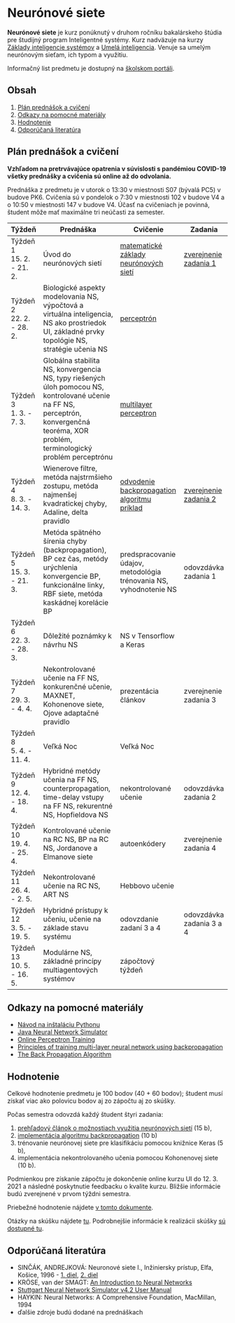# Neurónové siete

**Neurónové siete** je kurz ponúknutý v druhom ročníku bakalárskeho štúdia pre študijný program Inteligentné systémy. Kurz nadväzuje na kurzy [Základy inteligencie systémov](http://www.cloudai.sk/courses-zis/) a [Umelá inteligencia](http://www.cloudai.sk/umela-inteligencia/). Venuje sa umelým neurónovým sieťam, ich typom a využitiu.

Informačný list predmetu je dostupný na [školskom portáli](https://maisportal.tuke.sk/portal/studijneProgramy.mais).

## Obsah
1. [Plán prednášok a cvičení](#plan)
2. [Odkazy na pomocné materiály](#links)
3. [Hodnotenie](#grading)
4. [Odporúčaná literatúra](#textbooks)

## Plán prednášok a cvičení <a name="plan"></a>

**Vzhľadom na pretrvávajúce opatrenia v súvislosti s pandémiou COVID-19 všetky prednášky a cvičenia sú online až do odvolania.**

Prednáška z predmetu je v utorok o 13:30 v miestnosti S07 (bývalá PC5) v budove PK6. Cvičenia sú v pondelok o 7:30 v miestnosti 102 v budove V4 a o 10:50 v miestnosti 147 v budove V4. Účasť na cvičeniach je povinná, študent môže mať maximálne tri neúčasti za semester.

| Týždeň                       | Prednáška | Cvičenie                                                           | Zadania                  |
|------------------------------|-----------|--------------------------------------------------------------------|--------------------------|
| Týždeň 1<br>15. 2. - 21. 2.  | Úvod do neurónových sietí  | [matematické základy neurónových sietí](labs/lab01-basic-maths.pdf)         | [zverejnenie zadania 1](assignments/assignment1.md)    |
| Týždeň 2<br>22. 2. - 28. 2.   | Biologické aspekty modelovania NS, výpočtová a virtuálna inteligencia, NS ako prostriedok UI, základné prvky topológie NS, stratégie učenia NS | [perceptrón](labs/lab02-Perceptron.ipynb) |                          |
| Týždeň 3<br>1. 3. - 7. 3.    | Globálna stabilita NS, konvergencia NS, typy riešených úloh pomocou NS, kontrolované učenie na FF NS, perceptrón, konvergenčná teoréma, XOR problém, terminologický problém perceptrónu | [multilayer perceptron](labs/lab03-multilayer-perceptron.ipynb) |                          |
| Týždeň 4<br>8. 3. - 14. 3.   | Wienerove filtre, metóda najstrmšieho zostupu, metóda najmenšej kvadratickej chyby, Adaline, delta pravidlo | [odvodenie backpropagation algoritmu](https://brilliant.org/wiki/backpropagation/)<br>[príklad](https://mattmazur.com/2015/03/17/a-step-by-step-backpropagation-example/)        | [zverejnenie zadania 2](assignments/assignment2.md) |
| Týždeň 5<br>15. 3. - 21. 3.  | Metóda spätného šírenia chyby (backpropagation), BP cez čas, metódy urýchlenia konvergencie BP, funkcionálne linky, RBF siete, metóda kaskádnej korelácie BP | predspracovanie údajov, metodológia trénovania NS, vyhodnotenie NS | odovzdávka zadania 1     |
| Týždeň 6<br>22. 3. - 28. 3.  | Dôležité poznámky k návrhu NS | NS v Tensorflow a Keras                |                          |
| Týždeň 7<br>29. 3. - 4. 4.   | Nekontrolované učenie na FF NS, konkurenčné učenie, MAXNET, Kohonenove siete, Ojove adaptačné pravidlo | prezentácia článkov                                                | zverejnenie zadania 3    |
| Týždeň 8<br>5. 4. - 11. 4.   | Veľká Noc | Veľká Noc                                                          |                          |
| Týždeň 9<br>12. 4. - 18. 4.  | Hybridné metódy učenia na FF NS, counterpropagation, time-delay vstupy na FF NS, rekurentné NS, Hopfieldova NS | nekontrolované učenie | odovzdávka zadania 2       |
| Týždeň 10<br>19. 4. - 25. 4. | Kontrolované učenie na RC NS, BP na RC NS, Jordanove a Elmanove siete | autoenkódery  | zverejnenie zadania 4 |
| Týždeň 11<br>26. 4. - 2. 5.  | Nekontrolované učenie na RC NS, ART NS | Hebbovo učenie |                          |
| Týždeň 12<br>3. 5. - 19. 5.  | Hybridné prístupy k učeniu, učenie na základe stavu systému | odovzdanie zadaní 3 a 4                                            | odovzdávka zadania 3 a 4 |
| Týždeň 13<br>10. 5. - 16. 5. | Modulárne NS, základné princípy multiagentových systémov | zápočtový týždeň                                                   |                          |

## Odkazy na pomocné materiály <a name="links"></a>
* [Návod na inštaláciu Pythonu](labs/lab00-getting-started.md)
* [Java Neural Network Simulator](http://www.ra.cs.uni-tuebingen.de/software/JavaNNS/welcome_e.html?fbclid=IwAR3abC_9BxqT_dxwxxD5Qq8uzBY9sIUcnm2_d36JHIrx1k2i4Y1DBm-bVEA)
* [Online Perceptron Training](https://www.cs.utexas.edu/~teammco/misc/perceptron/?fbclid=IwAR1qWNnD9VUoORzx5y0H7_lqo028lquC_B00CCsQelNAInh6GSelRM6YYTQ)
* [Principles of training multi-layer neural network using backpropagation](http://home.agh.edu.pl/~vlsi/AI/backp_t_en/backprop.html)
* [The Back Propagation Algorithm](lectures/The_Back_Propagation_Algorithm.pdf)

## Hodnotenie <a name="grading"></a>

Celkové hodnotenie predmetu je 100 bodov (40 + 60 bodov); študent musí získať viac ako polovicu bodov aj zo zápočtu aj zo skúšky.

Počas semestra odovzdá každý študent štyri zadania:

1. [prehľadový článok o možnostiach využitia neurónových sietí](assignments/assignment1.md) (15 b),
2. [implementácia algoritmu backpropagation](assignments/assignment2.md) (10 b)
3. trénovanie neurónovej siete pre klasifikáciu pomocou knižnice Keras (5 b),
4. implementácia nekontrolovaného učenia pomocou Kohonenovej siete (10 b).

Podmienkou pre získanie zápočtu je dokončenie online kurzu UI do 12. 3. 2021 a následné poskytnutie feedbacku o kvalite kurzu. Bližšie informácie budú zverejnené v prvom týždni semestra.

Priebežné hodnotenie nájdete [v tomto dokumente](https://docs.google.com/spreadsheets/d/136G83LJc4GKVlvZxxBLwh4AEXameV242nDkN86aO_nI/edit?usp=sharing).

Otázky na skúšku nájdete [tu](exam/skuska_otazky.pdf). Podrobnejšie informácie k realizácii skúšky [sú dostupné tu](exam/exam_info.md).

## Odporúčaná literatúra <a name="textbooks"></a>

* SINČÁK, ANDREJKOVÁ: Neuronové siete I., Inžiniersky prístup, Elfa, Košice, 1996 - [1. diel](lectures/Neuronove_siete_1.pdf), [2. diel](lectures/Neuronove_siete_2.pdf)
* KRÖSE, van der SMAGT: [An Introduction to Neural Networks](lectures/An_Introduction_to_Neural_Networks.pdf)
* [Stuttgart Neural Network Simulator v4.2 User Manual](lectures/SNNS_v4.2._Manual.pdf)
* HAYKIN: Neural Networks: A Comprehensive Foundation, MacMillan, 1994
* ďalšie zdroje budú dodané na prednáškach